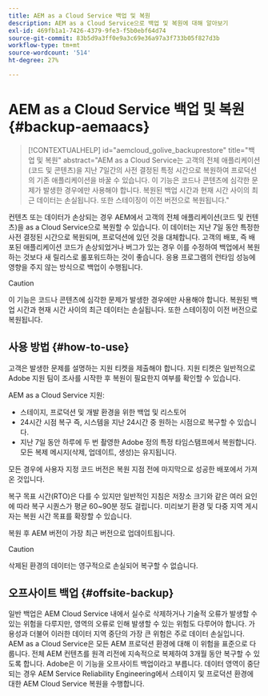 ```yaml
---
title: AEM as a Cloud Service 백업 및 복원
description: AEM as a Cloud Service으로 백업 및 복원에 대해 알아보기
exl-id: 469fb1a1-7426-4379-9fe3-f5b0ebf64d74
source-git-commit: 83b5d9a3ff0e9a3c69e36a97a3f733b05f827d3b
workflow-type: tm+mt
source-wordcount: '514'
ht-degree: 27%

---
```



# AEM as a Cloud Service 백업 및 복원 {#backup-aemaacs}

>[!CONTEXTUALHELP]
>id="aemcloud_golive_backuprestore"
>title="백업 및 복원"
>abstract="AEM as a Cloud Service는 고객의 전체 애플리케이션(코드 및 콘텐츠)을 지난 7일간의 사전 결정된 특정 시간으로 복원하여 프로덕션의 기존 애플리케이션을 바꿀 수 있습니다. 이 기능은 코드나 콘텐츠에 심각한 문제가 발생한 경우에만 사용해야 합니다. 복원된 백업 시간과 현재 시간 사이의 최근 데이터는 손실됩니다. 또한 스테이징이 이전 버전으로 복원됩니다."

컨텐츠 또는 데이터가 손상되는 경우 AEM에서 고객의 전체 애플리케이션(코드 및 컨텐츠)을 as a Cloud Service으로 복원할 수 있습니다. 이 데이터는 지난 7일 동안 특정한 사전 결정된 시간으로 복원되며, 프로덕션에 있던 것을 대체합니다.
고객의 배포, 즉 배포된 애플리케이션 코드가 손상되었거나 버그가 있는 경우 이를 수정하여 백업에서 복원하는 것보다 새 릴리스로 롤포워드하는 것이 좋습니다. 응용 프로그램의 런타임 성능에 영향을 주지 않는 방식으로 백업이 수행됩니다.

>[!CAUTION]
>
>이 기능은 코드나 콘텐츠에 심각한 문제가 발생한 경우에만 사용해야 합니다. 복원된 백업 시간과 현재 시간 사이의 최근 데이터는 손실됩니다. 또한 스테이징이 이전 버전으로 복원됩니다.

## 사용 방법 {#how-to-use}

고객은 발생한 문제를 설명하는 지원 티켓을 제출해야 합니다. 지원 티켓은 일반적으로 Adobe 지원 팀이 조사를 시작한 후 복원이 필요한지 여부를 확인할 수 있습니다.

AEM as a Cloud Service 지원:

* 스테이지, 프로덕션 및 개발 환경을 위한 백업 및 리스토어
* 24시간 시점 복구 즉, 시스템을 지난 24시간 중 원하는 시점으로 복구할 수 있습니다.
* 지난 7일 동안 하루에 두 번 촬영한 Adobe 정의 특정 타임스탬프에서 복원합니다. 모든 복제 메시지(삭제, 업데이트, 생성)는 유지됩니다.

모든 경우에 사용자 지정 코드 버전은 복원 지점 전에 마지막으로 성공한 배포에서 가져온 것입니다.

복구 목표 시간(RTO)은 다를 수 있지만 일반적인 지침은 저장소 크기와 같은 여러 요인에 따라 복구 시퀀스가 평균 60~90분 정도 걸립니다. 미리보기 환경 및 다중 지역 게시자는 복원 시간 목표를 확장할 수 있습니다.

복원 후 AEM 버전이 가장 최근 버전으로 업데이트됩니다.

>[!CAUTION]
>
>삭제된 환경의 데이터는 영구적으로 손실되어 복구할 수 없습니다.

## 오프사이트 백업 {#offsite-backup}

일반 백업은 AEM Cloud Service 내에서 실수로 삭제하거나 기술적 오류가 발생할 수 있는 위험을 다루지만, 영역의 오류로 인해 발생할 수 있는 위험도 다루어야 합니다. 가용성과 더불어 이러한 데이터 지역 중단의 가장 큰 위험은 주로 데이터 손실입니다.
AEM as a Cloud Service은 모든 AEM 프로덕션 환경에 대해 이 위험을 표준으로 다룹니다. 전체 AEM 컨텐츠를 원격 리전에 지속적으로 복제하여 3개월 동안 복구할 수 있도록 합니다. Adobe은 이 기능을 오프사이트 백업이라고 부릅니다.
데이터 영역이 중단되는 경우 AEM Service Reliability Engineering에서 스테이지 및 프로덕션 환경에 대한 AEM Cloud Service 복원을 수행합니다.